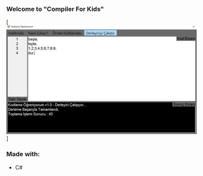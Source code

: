 ### Welcome to "Compiler For Kids"
[![Image of the Project](compiler.jpg "Kodlama Öğreniyorum")]

### Made with:
* C#
